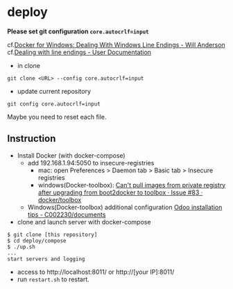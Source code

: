 deploy
===============

**Please set git configuration `core.autocrlf=input`**

cf.[Docker for Windows: Dealing With Windows Line Endings - Will Anderson](http://willi.am/blog/2016/08/11/docker-for-windows-dealing-with-windows-line-endings/)
cf.[Dealing with line endings - User Documentation](https://help.github.com/articles/dealing-with-line-endings/)

- in clone

`git clone <URL> --config core.autocrlf=input`

- update current repository

`git config core.autocrlf=input`

Maybe you need to reset each file.

## Instruction

- Install Docker (with docker-compose)
  - add 192.168.1.94:5050 to insecure-registries
    - mac: open Preferences > Daemon tab > Basic tab > Insecure registries
    - windows(Docker-toolbox): [Can't pull images from private registry after upgrading from boot2docker to toolbox · Issue #83 · docker/toolbox](https://github.com/docker/toolbox/issues/83)
  - Windows(Docker-toolbox) additional configuration [Odoo installation tips - C002230/documents](https://compass.tgl.jp/gitbucket/C002230/documents/wiki/Odoo%20installation%20tips)
- clone and launch server with docker-compose
```
$ git clone [this repository]
$ cd deploy/compose
$ ./up.sh
...
start servers and logging
```

- access to http://localhost:8011/ or http://[your IP]:8011/
- run `restart.sh` to restart.
